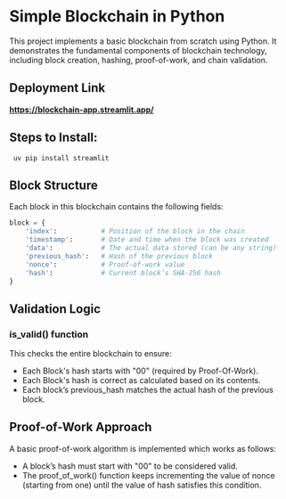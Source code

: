 #  Simple Blockchain in Python
This project implements a basic blockchain from scratch using Python. It demonstrates the fundamental components of blockchain technology, including block creation, hashing, proof-of-work, and chain validation.

## Deployment Link

**https://blockchain-app.streamlit.app/**

## Steps to Install:
```
 uv pip install streamlit
```
 
##  Block Structure

Each block in this blockchain contains the following fields:

```python
block = {
    'index':           # Position of the block in the chain
    'timestamp':       # Date and time when the block was created
    'data':            # The actual data stored (can be any string)
    'previous_hash':   # Hash of the previous block 
    'nonce':           # Proof-of-work value 
    'hash':            # Current block’s SHA-256 hash
}
```
## Validation Logic
### is_valid() function
This checks the entire blockchain to ensure:
<br>
* Each Block's hash starts with "00" (required by Proof-Of-Work).
* Each Block's hash is correct as calculated based on its contents.
* Each block’s previous_hash matches the actual hash of the previous block.

## Proof-of-Work Approach
A basic proof-of-work algorithm is implemented which works as follows:
<br>
* A block’s hash must start with "00" to be considered valid.
* The proof_of_work() function keeps incrementing the value of nonce (starting from one) until the value of hash satisfies this condition.







